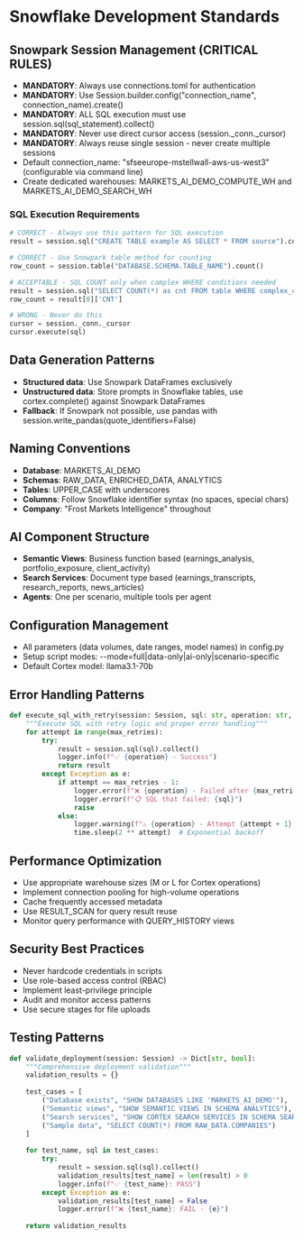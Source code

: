 # Snowflake Development Standards

## Snowpark Session Management (CRITICAL RULES)
- **MANDATORY**: Always use connections.toml for authentication
- **MANDATORY**: Use Session.builder.config("connection_name", connection_name).create()
- **MANDATORY**: ALL SQL execution must use session.sql(sql_statement).collect()
- **MANDATORY**: Never use direct cursor access (session._conn._cursor)
- **MANDATORY**: Always reuse single session - never create multiple sessions
- Default connection_name: "sfseeurope-mstellwall-aws-us-west3" (configurable via command line)
- Create dedicated warehouses: MARKETS_AI_DEMO_COMPUTE_WH and MARKETS_AI_DEMO_SEARCH_WH

### SQL Execution Requirements
```python
# CORRECT - Always use this pattern for SQL execution
result = session.sql("CREATE TABLE example AS SELECT * FROM source").collect()

# CORRECT - Use Snowpark table method for counting
row_count = session.table("DATABASE.SCHEMA.TABLE_NAME").count()

# ACCEPTABLE - SQL COUNT only when complex WHERE conditions needed
result = session.sql("SELECT COUNT(*) as cnt FROM table WHERE complex_condition").collect()
row_count = result[0]['CNT']

# WRONG - Never do this
cursor = session._conn._cursor
cursor.execute(sql)
```

## Data Generation Patterns
- **Structured data**: Use Snowpark DataFrames exclusively
- **Unstructured data**: Store prompts in Snowflake tables, use cortex.complete() against Snowpark DataFrames
- **Fallback**: If Snowpark not possible, use pandas with session.write_pandas(quote_identifiers=False)

## Naming Conventions
- **Database**: MARKETS_AI_DEMO
- **Schemas**: RAW_DATA, ENRICHED_DATA, ANALYTICS
- **Tables**: UPPER_CASE with underscores
- **Columns**: Follow Snowflake identifier syntax (no spaces, special chars)
- **Company**: "Frost Markets Intelligence" throughout

## AI Component Structure
- **Semantic Views**: Business function based (earnings_analysis, portfolio_exposure, client_activity)
- **Search Services**: Document type based (earnings_transcripts, research_reports, news_articles)
- **Agents**: One per scenario, multiple tools per agent

## Configuration Management
- All parameters (data volumes, date ranges, model names) in config.py
- Setup script modes: --mode=full|data-only|ai-only|scenario-specific
- Default Cortex model: llama3.1-70b

## Error Handling Patterns
```python
def execute_sql_with_retry(session: Session, sql: str, operation: str, max_retries: int = 3) -> Any:
    """Execute SQL with retry logic and proper error handling"""
    for attempt in range(max_retries):
        try:
            result = session.sql(sql).collect()
            logger.info(f"✅ {operation} - Success")
            return result
        except Exception as e:
            if attempt == max_retries - 1:
                logger.error(f"❌ {operation} - Failed after {max_retries} attempts: {e}")
                logger.error(f"📋 SQL that failed: {sql}")
                raise
            else:
                logger.warning(f"⚠️ {operation} - Attempt {attempt + 1} failed, retrying: {e}")
                time.sleep(2 ** attempt)  # Exponential backoff
```

## Performance Optimization
- Use appropriate warehouse sizes (M or L for Cortex operations)
- Implement connection pooling for high-volume operations
- Cache frequently accessed metadata
- Use RESULT_SCAN for query result reuse
- Monitor query performance with QUERY_HISTORY views

## Security Best Practices
- Never hardcode credentials in scripts
- Use role-based access control (RBAC)
- Implement least-privilege principle
- Audit and monitor access patterns
- Use secure stages for file uploads

## Testing Patterns
```python
def validate_deployment(session: Session) -> Dict[str, bool]:
    """Comprehensive deployment validation"""
    validation_results = {}
    
    test_cases = [
        ("Database exists", "SHOW DATABASES LIKE 'MARKETS_AI_DEMO'"),
        ("Semantic views", "SHOW SEMANTIC VIEWS IN SCHEMA ANALYTICS"),
        ("Search services", "SHOW CORTEX SEARCH SERVICES IN SCHEMA SEARCH_SERVICES"),
        ("Sample data", "SELECT COUNT(*) FROM RAW_DATA.COMPANIES")
    ]
    
    for test_name, sql in test_cases:
        try:
            result = session.sql(sql).collect()
            validation_results[test_name] = len(result) > 0
            logger.info(f"✅ {test_name}: PASS")
        except Exception as e:
            validation_results[test_name] = False
            logger.error(f"❌ {test_name}: FAIL - {e}")
    
    return validation_results
```
